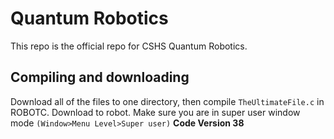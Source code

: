 # Quantum Robotics
This repo is the official repo for CSHS Quantum Robotics. 
## Compiling and downloading
Download all of the files to one directory, then compile ```TheUltimateFile.c``` in ROBOTC. Download to robot.
Make sure you are in super user window mode ```(Window>Menu Level>Super user)``` 
**Code Version 38**